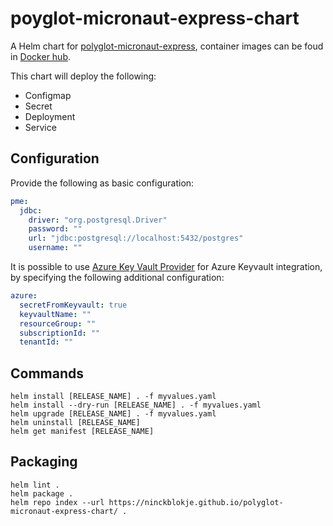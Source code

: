 # poyglot-micronaut-express-chart

A Helm chart for [polyglot-micronaut-express](https://github.com/ninckblokje/polyglot-micronaut-express), container images can be foud in [Docker hub](https://hub.docker.com/repository/docker/ninckblokje/polyglot-micronaut-express).

This chart will deploy the following:
- Configmap
- Secret
- Deployment
- Service

## Configuration

Provide the following as basic configuration:

````yaml
pme:
  jdbc:
    driver: "org.postgresql.Driver"
    password: ""
    url: "jdbc:postgresql://localhost:5432/postgres"
    username: ""
````

It is possible to use [Azure Key Vault Provider]() for Azure Keyvault integration, by specifying the following additional configuration:

````yaml
azure:
  secretFromKeyvault: true
  keyvaultName: ""
  resourceGroup: ""
  subscriptionId: ""
  tenantId: ""
````

## Commands

````
helm install [RELEASE_NAME] . -f myvalues.yaml
helm install --dry-run [RELEASE_NAME] . -f myvalues.yaml
helm upgrade [RELEASE_NAME] . -f myvalues.yaml
helm uninstall [RELEASE_NAME]
helm get manifest [RELEASE_NAME]
````

## Packaging

````
helm lint .
helm package .
helm repo index --url https://ninckblokje.github.io/polyglot-micronaut-express-chart/ .
````
